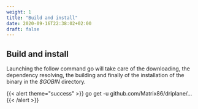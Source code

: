 ```yaml
---
weight: 1
title: "Build and install"
date: 2020-09-16T22:38:02+02:00
draft: false
---
```


## Build and install

Launching the follow command go will take care of the downloading, the dependency resolving, the building and finally of the installation of the binary in the _$GOBIN_ directory.

{{< alert theme="success" >}}
go get -u github.com/Matrix86/driplane/...
{{< /alert >}}
